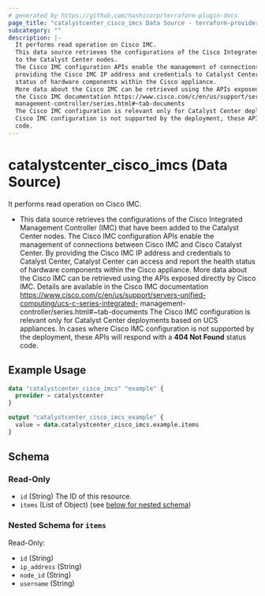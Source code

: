 ```yaml
---
# generated by https://github.com/hashicorp/terraform-plugin-docs
page_title: "catalystcenter_cisco_imcs Data Source - terraform-provider-catalystcenter"
subcategory: ""
description: |-
  It performs read operation on Cisco IMC.
  This data source retrieves the configurations of the Cisco Integrated Management Controller (IMC) that have been added
  to the Catalyst Center nodes.
  The Cisco IMC configuration APIs enable the management of connections between Cisco IMC and Cisco Catalyst Center. By
  providing the Cisco IMC IP address and credentials to Catalyst Center, Catalyst Center can access and report the health
  status of hardware components within the Cisco appliance.
  More data about the Cisco IMC can be retrieved using the APIs exposed directly by Cisco IMC. Details are available in
  the Cisco IMC documentation https://www.cisco.com/c/en/us/support/servers-unified-computing/ucs-c-series-integrated-
  management-controller/series.html#~tab-documents
  The Cisco IMC configuration is relevant only for Catalyst Center deployments based on UCS appliances. In cases where
  Cisco IMC configuration is not supported by the deployment, these APIs will respond with a 404 Not Found status
  code.
---
```


# catalystcenter_cisco_imcs (Data Source)

It performs read operation on Cisco IMC.

- This data source retrieves the configurations of the Cisco Integrated Management Controller (IMC) that have been added
to the Catalyst Center nodes.
The Cisco IMC configuration APIs enable the management of connections between Cisco IMC and Cisco Catalyst Center. By
providing the Cisco IMC IP address and credentials to Catalyst Center, Catalyst Center can access and report the health
status of hardware components within the Cisco appliance.
More data about the Cisco IMC can be retrieved using the APIs exposed directly by Cisco IMC. Details are available in
the Cisco IMC documentation https://www.cisco.com/c/en/us/support/servers-unified-computing/ucs-c-series-integrated-
management-controller/series.html#~tab-documents
The Cisco IMC configuration is relevant only for Catalyst Center deployments based on UCS appliances. In cases where
Cisco IMC configuration is not supported by the deployment, these APIs will respond with a **404 Not Found** status
code.

## Example Usage

```terraform
data "catalystcenter_cisco_imcs" "example" {
  provider = catalystcenter
}

output "catalystcenter_cisco_imcs_example" {
  value = data.catalystcenter_cisco_imcs.example.items
}
```

<!-- schema generated by tfplugindocs -->
## Schema

### Read-Only

- `id` (String) The ID of this resource.
- `items` (List of Object) (see [below for nested schema](#nestedatt--items))

<a id="nestedatt--items"></a>
### Nested Schema for `items`

Read-Only:

- `id` (String)
- `ip_address` (String)
- `node_id` (String)
- `username` (String)
